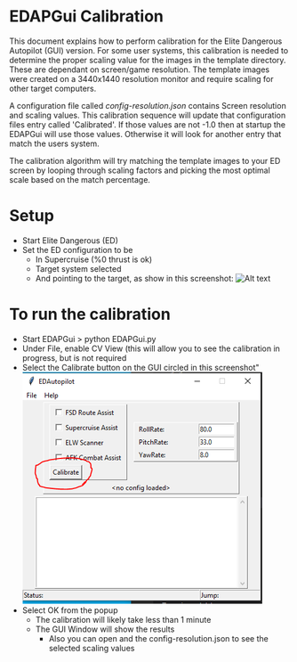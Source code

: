 # EDAPGui Calibration
This document explains how to perform calibration for the Elite Dangerous Autopilot (GUI) version.   For some user systems, this calibration is needed to determine the proper scaling value for the images in the template directory.  These are dependant on screen/game resolution.   The template images were created on a 3440x1440 resolution monitor and require scaling for other target computers.

A configuration file called _config-resolution.json_ contains Screen resolution and scaling values.  This calibration sequence will update that configuration files entry called 'Calibrated'.   If those values are not -1.0 then at startup the EDAPGui will use those values.  Otherwise it will look for another entry that match the users system.

The calibration algorithm will try matching the template images to your ED screen by looping through scaling factors and picking the most optimal scale based on the match percentage.

# Setup
* Start Elite Dangerous (ED)
* Set the ED configuration to be
    * In Supercruise (%0 thrust is ok)
    * Target system selected
    * And pointing to the target, as show in this screenshot:
![Alt text](screen/screen_cap_calibrate.png?raw=true "Calibrate ED Config")  

# To run the calibration
* Start EDAPGui   > python EDAPGui.py
* Under File, enable CV View  (this will allow you to see the calibration in progress, but is not required
* Select the Calibrate button on the GUI circled in this screenshot"
![Alt text](screen/EDAPGui-calibrate.png?raw=true "Calibrate ED Config") 
* Select OK from the popup
  * The calibration will likely take less than 1 minute
  * The GUI Window will show the results 
    * Also you can open and the config-resolution.json to see the selected scaling values

